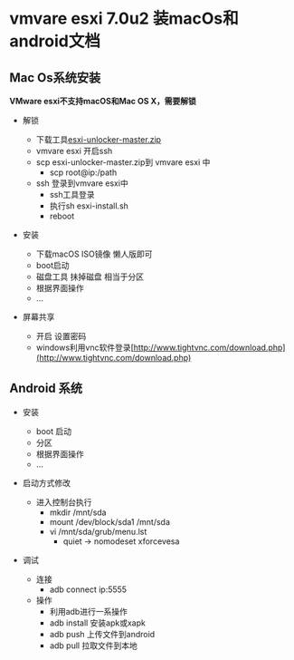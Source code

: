 # vmvare esxi 7.0u2 装macOs和android文档

## Mac Os系统安装

**VMware esxi不支持macOS和Mac OS X，需要解锁**

- 解锁
  - 下载工具[esxi-unlocker-master.zip](esxi-unlocker-master.zip)
  - vmvare esxi 开启ssh
  - scp esxi-unlocker-master.zip到 vmvare esxi 中
     - scp root@ip:/path
  - ssh 登录到vmvare esxi中
     - ssh工具登录
     - 执行sh esxi-install.sh
     - reboot

- 安装
  - 下载macOS ISO镜像 懒人版即可
  - boot启动
  - 磁盘工具 抺掉磁盘 相当于分区
  - 根据界面操作
  - ...

- 屏幕共享
  - 开启 设置密码
  - windows利用vnc软件登录[http://www.tightvnc.com/download.php](http://www.tightvnc.com/download.php)


## Android 系统

- 安装
  - boot 启动
  - 分区
  - 根据界面操作
  - ...

- 启动方式修改
    - 进入控制台执行
        - mkdir /mnt/sda
        - mount /dev/block/sda1 /mnt/sda
        - vi /mnt/sda/grub/menu.lst
            - quiet -> nomodeset xforcevesa

- 调试
   - 连接
        - adb connect ip:5555
   - 操作
        - 利用adb进行一系操作
        - adb install 安装apk或xapk
        - adb push 上传文件到android
        - adb pull 拉取文件到本地


